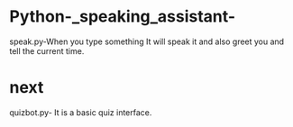 # Python-_speaking_assistant-
speak.py-When you type something It will speak it and also greet you and tell the current time.
# next
quizbot.py- It is a basic quiz interface.
